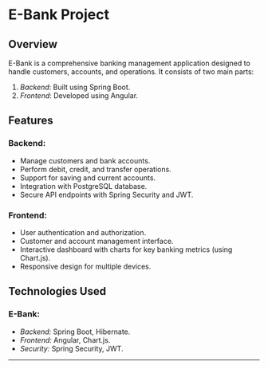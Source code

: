 # E-Bank Project

## Overview
E-Bank is a comprehensive banking management application designed to handle customers, accounts, and operations. It consists of two main parts:
1. *Backend*: Built using Spring Boot.
2. *Frontend*: Developed using Angular.

## Features
### Backend:
- Manage customers and bank accounts.
- Perform debit, credit, and transfer operations.
- Support for saving and current accounts.
- Integration with PostgreSQL database.
- Secure API endpoints with Spring Security and JWT.

### Frontend:
- User authentication and authorization.
- Customer and account management interface.
- Interactive dashboard with charts for key banking metrics (using Chart.js).
- Responsive design for multiple devices.

## Technologies Used
### E-Bank:
- *Backend:* Spring Boot, Hibernate.
- *Frontend:* Angular, Chart.js.
- *Security:* Spring Security, JWT.
---

